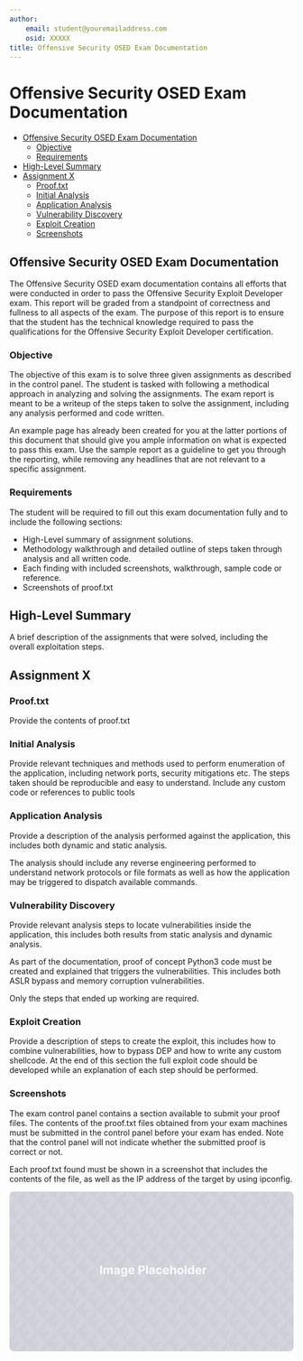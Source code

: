 ```yaml
---
author:
    email: student@youremailaddress.com
    osid: XXXXX
title: Offensive Security OSED Exam Documentation
---
```


# Offensive Security OSED Exam Documentation

- [Offensive Security OSED Exam Documentation](#offensive-security-osed-exam-documentation)
   - [Objective](#objective)
   - [Requirements](#requirements)
- [High-Level Summary](#high-level-summary)
- [Assignment X](#assignment-x)
   - [Proof.txt](#proof.txt)
   - [Initial Analysis](#initial-analysis)
   - [Application Analysis](#application-analysis)
   - [Vulnerability Discovery](#vulnerability-discovery)
   - [Exploit Creation](#exploit-creation)
   - [Screenshots](#screenshots)


## Offensive Security OSED Exam Documentation

The Offensive Security OSED exam documentation contains all efforts
that were conducted in order to pass the Offensive Security Exploit
Developer exam. This report will be graded from a standpoint of
correctness and fullness to all aspects of the exam. The purpose of
this report is to ensure that the student has the technical knowledge
required to pass the qualifications for the Offensive Security Exploit
Developer certification.

### Objective

The objective of this exam is to solve three given assignments as
described in the control panel. The student is tasked with following
a methodical approach in analyzing and solving the assignments. The
exam report is meant to be a writeup of the steps taken to solve the
assignment, including any analysis performed and code written.

An example page has already been created for you at the latter
portions of this document that should give you ample information on
what is expected to pass this exam. Use the sample report as a
guideline to get you through the reporting, while removing any
headlines that are not relevant to a specific assignment.

### Requirements

The student will be required to fill out this exam documentation
fully and to include the following sections:

- High-Level summary of assignment solutions.
- Methodology walkthrough and detailed outline of steps taken through analysis and all written code.
- Each finding with included screenshots, walkthrough, sample code or reference.
- Screenshots of proof.txt

## High-Level Summary

A brief description of the assignments that were solved, including the
overall exploitation steps.

## Assignment X

### Proof.txt

Provide the contents of proof.txt

### Initial Analysis

Provide relevant techniques and methods used to perform enumeration of
the application, including network ports, security mitigations etc. The
steps taken should be reproducible and easy to understand. Include any
custom code or references to public tools

### Application Analysis

Provide a description of the analysis performed against the
application, this includes both dynamic and static analysis.

The analysis should include any reverse engineering performed to
understand network protocols or file formats as well as how the
application may be triggered to dispatch available commands.

### Vulnerability Discovery

Provide relevant analysis steps to locate vulnerabilities inside the
application, this includes both results from static analysis and
dynamic analysis.

As part of the documentation, proof of concept Python3 code must be created
and explained that triggers the vulnerabilities. This includes both ASLR
bypass and memory corruption vulnerabilities.

Only the steps that ended up working are required.

### Exploit Creation

Provide a description of steps to create the exploit, this includes how
to combine vulnerabilities, how to bypass DEP and how to write any
custom shellcode. At the end of this section the full exploit code
should be developed while an explanation of each step should be performed.

### Screenshots

The exam control panel contains a section available to submit your
proof files. The contents of the proof.txt files obtained from your
exam machines must be submitted in the control panel before your exam
has ended. Note that the control panel will not indicate whether the
submitted proof is correct or not. 

Each proof.txt found must be shown in a screenshot that includes the contents
of the file, as well as the IP address of the target by using ipconfig.

![A screenshot with proof.txt contents and IP address of the target](./img-placeholder.png)

